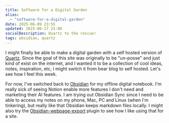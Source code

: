 ```yaml
---
title: Software for a Digital Garden
alias:
  - "software-for-a-digital-garden"
date: 2025-06-09 23:55
updated: 2025-06-17 21:00
socialDescription: Quartz to the rescue!
tags: obsidian, quartz
---
```


I might finally be able to make a digital garden with a self hosted version of [Quartz](https://quartz.jzhao.xyz/). Since the goal of this site was originally to be "un-posse" and just kind of exist on the internet, and I wanted it to be a collection of cool ideas, notes, inspiration, etc, I might switch it from bear blog to self hosted. Let's see how I feel this week. 

For now, I've switched back to [Obsidian](https://obsidian.md/) for my offline digital notebook. I'm really sick of seeing Notion enable more features I don't need and marketing their AI features. I am trying out Obsidian Sync since I need to be able to access my notes on my phone, Mac, PC and Linux (when I'm tinkering), but really like that Obsidian keeps markdown files locally. I might also try the [Obsidian-webpage-export](https://github.com/KosmosisDire/obsidian-webpage-export/) plugin to see how I like using that for a site.